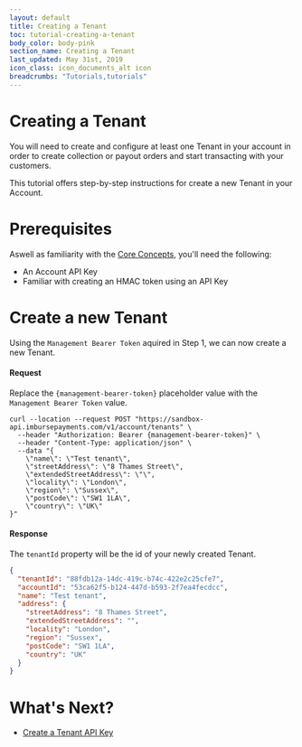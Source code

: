 ```yaml
---
layout: default
title: Creating a Tenant
toc: tutorial-creating-a-tenant
body_color: body-pink
section_name: Creating a Tenant
last_updated: May 31st, 2019
icon_class: icon_documents_alt icon
breadcrumbs: "Tutorials,tutorials"
---
```

# Creating a Tenant
You will need to create and configure at least one Tenant in your account in order to create collection or payout orders and start transacting with your customers.

This tutorial offers step-by-step instructions for create a new Tenant in your Account.

# Prerequisites
Aswell as familiarity with the [Core Concepts](/pages/guides/core-concepts), you'll need the following:

- An Account API Key
- Familiar with creating an HMAC token using an API Key

# Create a new Tenant
Using the `Management Bearer Token` aquired in Step 1, we can now create a new Tenant.

#### Request
Replace the `{management-bearer-token}` placeholder value with the `Management Bearer Token` value.

```curl
curl --location --request POST "https://sandbox-api.imbursepayments.com/v1/account/tenants" \
  --header "Authorization: Bearer {management-bearer-token}" \
  --header "Content-Type: application/json" \
  --data "{
    \"name\": \"Test tenant\",
    \"streetAddress\": \"8 Thames Street\",
    \"extendedStreetAddress\": \"\",
    \"locality\": \"London\",
    \"region\": \"Sussex\",
    \"postCode\": \"SW1 1LA\",
    \"country\": \"UK\"
}"
```

#### Response
The `tenantId` property will be the id of your newly created Tenant.

```json
{
  "tenantId": "88fdb12a-14dc-419c-b74c-422e2c25cfe7",
  "accountId": "53ca62f5-b124-447d-b593-2f7ea4fecdcc",
  "name": "Test tenant",
  "address": {
    "streetAddress": "8 Thames Street",
    "extendedStreetAddress": "",
    "locality": "London",
    "region": "Sussex",
    "postCode": "SW1 1LA",
    "country": "UK"
  }
}
```

# What's Next?

- [Create a Tenant API Key](/pages/tutorials/creating-a-tenant-api-key)






